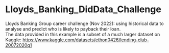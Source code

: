 # Lloyds_Banking_DidData_Challenge
Lloyds Banking Group career challenge (Nov 2022): using historical data to analyse and predict who is likely to payback their loan.<br>
The data provided in this example is a subset of a much larger dataset on Kaggle: https://www.kaggle.com/datasets/ethon0426/lending-club-20072020q1
